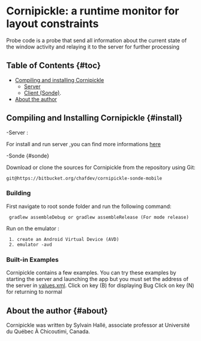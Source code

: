 ﻿Cornipickle: a runtime monitor for layout constraints
=====================================================

Probe code is a probe that send all information about 
the current state of the window activity and relaying it to the server
for further processing

Table of Contents                                                    {#toc}
-----------------

- [Compiling and installing Cornipickle](#install)
    - [Server](https://github.com/liflab/cornipickle)
    - [Client (Sonde)](#sonde).
- [About the author](#about)

Compiling and Installing Cornipickle                             {#install}
------------------------------------
-Server : 

   For install and run server ,you can find more informations
   [here](https://github.com/liflab/cornipickle) 

-Sonde                                                             {#sonde}
   
   Download or clone the sources for Cornipickle from the
   repository using Git:

    git@https://bitbucket.org/chafdev/cornipickle-sonde-mobile

### Building


First navigate to root sonde folder and run the following command:

     gradlew assembleDebug or gradlew assembleRelease (For mode release)

Run on the emulator :

     1. create an Android Virtual Device (AVD) 
     2. emulator -avd 

### Built-in Examples

Cornipickle contains a few examples. You can
try these examples by starting the server and launching the app but you must 
set the address of the server in  [values.xml](https://bitbucket.org/chafdev/cornipickle-sonde-mobile/src/fff2094c47e07d12bce9069bf10eeabb7fe7f37e/Sonde/app/src/main/res/values/strings.xml?at=master&fileviewer=file-view-default).
 Click on key (B) for displaying Bug
 Click on key (N) for returning to normal




About the author                                                   {#about}
----------------
Cornipickle was written by Sylvain Hallé, associate professor at Université
du Québec À Chicoutimi, Canada.
